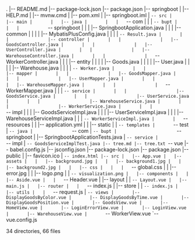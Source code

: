 .
|-- README.md
|-- package-lock.json
|-- package.json
|-- springboot
|   |-- HELP.md
|   |-- mvnw.cmd
|   |-- pom.xml
|   |-- springboot.iml
|   `-- src
|       |-- main
|       |   |-- java
|       |   |   `-- com
|       |   |       `-- bupt
|       |   |           `-- springboot
|       |   |               |-- SpringbootApplication.java
|       |   |               |-- common
|       |   |               |   |-- MybatisPlusConfig.java
|       |   |               |   `-- Result.java
|       |   |               |-- controller
|       |   |               |   |-- GoodsController.java
|       |   |               |   |-- UserController.java
|       |   |               |   |-- WarehouseController.java
|       |   |               |   `-- WorkerController.java
|       |   |               |-- entity
|       |   |               |   |-- Goods.java
|       |   |               |   |-- User.java
|       |   |               |   |-- Warehouse.java
|       |   |               |   `-- Worker.java
|       |   |               |-- mapper
|       |   |               |   |-- GoodsMapper.java
|       |   |               |   |-- UserMapper.java
|       |   |               |   |-- WarehouseMapper.java
|       |   |               |   `-- WorkerMapper.java
|       |   |               `-- service
|       |   |                   |-- GoodsService.java
|       |   |                   |-- UserService.java
|       |   |                   |-- WarehouseService.java
|       |   |                   |-- WorkerService.java
|       |   |                   `-- impl
|       |   |                       |-- GoodsServiceImpl.java
|       |   |                       |-- UserServiceImpl.java
|       |   |                       |-- WarehouseServiceImpl.java
|       |   |                       `-- WorkerServiceImpl.java
|       |   `-- resources
|       |       |-- application.yml
|       |       |-- static
|       |       `-- templates
|       `-- test
|           `-- java
|               `-- com
|                   `-- bupt
|                       `-- springboot
|                           |-- SpringbootApplicationTests.java
|                           `-- service
|                               `-- impl
|                                   `-- GoodsServiceImplTest.java
|-- tree.md
|-- tree.txt
`-- vue
    |-- babel.config.js
    |-- jsconfig.json
    |-- package-lock.json
    |-- package.json
    |-- public
    |   |-- favicon.ico
    |   `-- index.html
    |-- src
    |   |-- App.vue
    |   |-- assets
    |   |   |-- background.jpg
    |   |   |-- background1.jpg
    |   |   |-- background2.jpg
    |   |   |-- css
    |   |   |   `-- global.css
    |   |   |-- error.jpg
    |   |   |-- logo.png
    |   |   `-- visualization.png
    |   |-- components
    |   |   |-- Aside.vue
    |   |   `-- Header.vue
    |   |-- layout
    |   |   `-- Layout.vue
    |   |-- main.js
    |   |-- router
    |   |   `-- index.js
    |   |-- store
    |   |   `-- index.js
    |   |-- utils
    |   |   `-- request.js
    |   `-- views
    |       |-- DisplayGoodsByColor.vue
    |       |-- DisplayGoodsByTime.vue
    |       |-- DisplayGoodsPosition.vue
    |       |-- GoodsView.vue
    |       |-- HomeView.vue
    |       |-- LoginErrorView.vue
    |       |-- LoginView.vue
    |       |-- WarehouseView.vue
    |       `-- WorkerView.vue
    `-- vue.config.js

34 directories, 66 files
